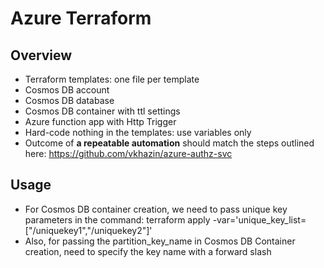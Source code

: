 # Azure Terraform

## Overview

* Terraform templates: one file per template
* Cosmos DB account
* Cosmos DB database
* Cosmos DB container with ttl settings
* Azure function app with Http Trigger
* Hard-code nothing in the templates: use variables only
* Outcome of **a repeatable automation** should match the steps outlined here: https://github.com/vkhazin/azure-authz-svc

## Usage

* For Cosmos DB container creation, we need to pass unique key parameters in the command: terraform apply -var='unique_key_list=["/uniquekey1","/uniquekey2"]'
* Also, for passing the partition_key_name in Cosmos DB Container creation, need to specify the key name with a forward slash
